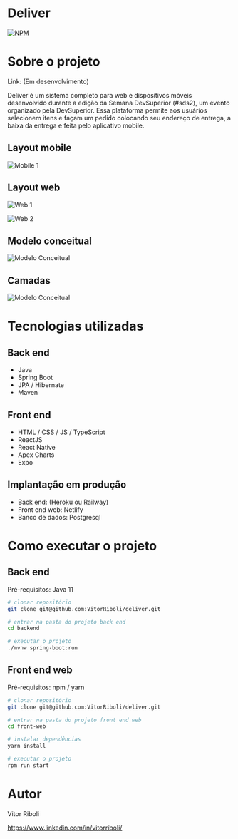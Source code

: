 # Deliver
[![NPM](https://img.shields.io/npm/l/react)](https://github.com/devsuperior/sds1-wmazoni/blob/master/LICENSE) 

# Sobre o projeto

Link: (Em desenvolvimento)

Deliver é um sistema completo para web e dispositivos móveis desenvolvido durante a edição da Semana DevSuperior (#sds2), um evento organizado pela DevSuperior.
Essa plataforma permite aos usuários selecionem itens e façam um pedido colocando seu endereço de entrega, a baixa da entrega e feita pelo aplicativo mobile.

## Layout mobile
![Mobile 1](https://imgur.com/5kZkGlW)

## Layout web
![Web 1](https://imgur.com/yXq1uY8)

![Web 2](https://imgur.com/eWtDDyi)

## Modelo conceitual
![Modelo Conceitual](https://github.com/devsuperior/sds2/blob/master/assets/modelo-conceitual.png)

## Camadas
![Modelo Conceitual](https://github.com/devsuperior/sds2/blob/master/assets/camadas.png)

# Tecnologias utilizadas
## Back end
- Java
- Spring Boot
- JPA / Hibernate
- Maven
## Front end
- HTML / CSS / JS / TypeScript
- ReactJS
- React Native
- Apex Charts
- Expo
## Implantação em produção
- Back end: (Heroku ou Railway)
- Front end web: Netlify
- Banco de dados: Postgresql

# Como executar o projeto

## Back end
Pré-requisitos: Java 11

```bash
# clonar repositório
git clone git@github.com:VitorRiboli/deliver.git

# entrar na pasta do projeto back end
cd backend

# executar o projeto
./mvnw spring-boot:run
```

## Front end web
Pré-requisitos: npm / yarn

```bash
# clonar repositório
git clone git@github.com:VitorRiboli/deliver.git

# entrar na pasta do projeto front end web
cd front-web

# instalar dependências
yarn install

# executar o projeto
rpm run start
```

# Autor

Vitor Riboli

https://www.linkedin.com/in/vitorriboli/